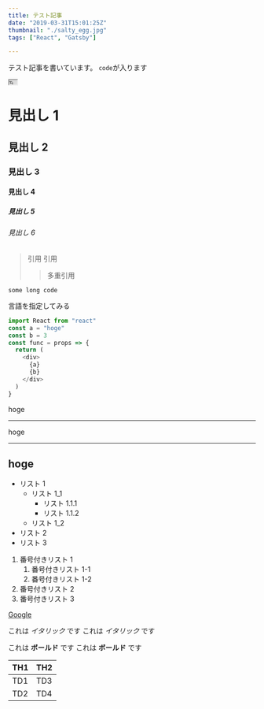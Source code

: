 ```yaml
---
title: テスト記事
date: "2019-03-31T15:01:25Z"
thumbnail: "./salty_egg.jpg"
tags: ["React", "Gatsby"]

---
```


テスト記事を書いています。
`code`が入ります

<iframe src="https://www.youtube.com/embed/Woz8yxojcO8" width=16 height=9></iframe>

# 見出し 1

## 見出し 2

### 見出し 3

#### 見出し 4

##### 見出し 5

###### 見出し 6

> 引用
> 引用
>
> > 多重引用

```
some long code
```

言語を指定してみる

```javascript
import React from "react"
const a = "hoge"
const b = 3
const func = props => {
  return (
    <div>
      {a}
      {b}
    </div>
  )
}
```

hoge

---

hoge

---

## hoge

- リスト 1
  - リスト 1_1
    - リスト 1.1.1
    - リスト 1.1.2
  - リスト 1_2
- リスト 2
- リスト 3



1. 番号付きリスト 1
   1. 番号付きリスト 1-1
   2. 番号付きリスト 1-2
2. 番号付きリスト 2
3. 番号付きリスト 3

[Google](https://www.google.co.jp/)

これは _イタリック_ です
これは _イタリック_ です

これは **ボールド** です
これは **ボールド** です


| TH1 | TH2 |
| --- | --- |
| TD1 | TD3 |
| TD2 | TD4 |
